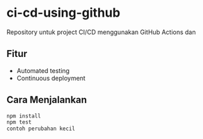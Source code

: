 # ci-cd-using-github

Repository untuk project CI/CD menggunakan GitHub Actions dan

## Fitur
- Automated testing
- Continuous deployment

## Cara Menjalankan
```bash
npm install
npm test
contoh perubahan kecil
